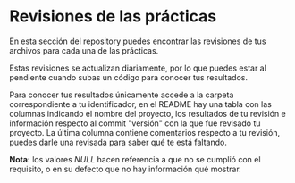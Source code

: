 # Revisiones de las prácticas

En esta sección del repository puedes encontrar las revisiones de tus archivos para cada una de las prácticas. 

Estas revisiones se actualizan diariamente, por lo que puedes estar al pendiente cuando subas un código para conocer tus resultados.

Para conocer tus resultados únicamente accede a la carpeta correspondiente a tu identificador, en el README hay una tabla con las columnas indicando el nombre del proyecto, los resultados de tu revisión e información respecto al commit "versión" con la que fue revisado tu proyecto.
La última columna contiene comentarios respecto a tu revisión, puedes darle una revisada para saber qué te está faltando.

**Nota:** los valores *NULL* hacen referencia a que no se cumplió con el requisito, o en su defecto que no hay información qué mostrar.
